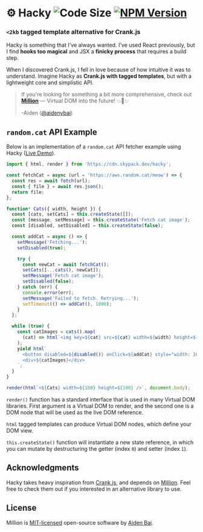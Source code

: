# ⚙️ Hacky <img src="https://badgen.net/badgesize/brotli/https/unpkg.com/hacky?color=000000&labelColor=00000&label=bundle%20size" alt="Code Size" /> <a href="https://www.npmjs.com/package/hacky" target="_blank"><img src="https://img.shields.io/npm/v/hacky?style=flat&colorA=000000&colorB=000000" alt="NPM Version" /></a>

### `<2kb` tagged template alternative for Crank.js

Hacky is something that I've always wanted. I've used React previously, but I find **hooks too magical** and JSX a **finicky process** that requires a build step.

When I discovered Crank.js, I fell in love because of how intuitive it was to understand. Imagine Hacky as **Crank.js with tagged templates**, but with a lightweight core and simplistic API.

> If you're looking for something a bit more comprehensive, check out [**Million**](https://github.com/aidenybai/million) — Virtual DOM into the future! 💥🦁✨
>
> -Aiden ([@aidenybai](https://github.com/aidenybai))

## `random.cat` API Example

Below is an implementation of a `random.cat` API fetcher example using Hacky ([Live Demo](https://codesandbox.io/s/data-fetching-hacky-75mvi?file=/index.html)).

```js
import { html, render } from 'https://cdn.skypack.dev/hacky';

const fetchCat = async (url = 'https://aws.random.cat/meow') => {
  const res = await fetch(url);
  const { file } = await res.json();
  return file;
};

function* Cats({ width, height }) {
  const [cats, setCats] = this.createState([]);
  const [message, setMessage] = this.createState('Fetch cat image');
  const [disabled, setDisabled] = this.createState(false);

  const addCat = async () => {
    setMessage('Fetching...');
    setDisabled(true);

    try {
      const newCat = await fetchCat();
      setCats([...cats(), newCat]);
      setMessage('Fetch cat image');
      setDisabled(false);
    } catch (err) {
      console.error(err);
      setMessage('Failed to fetch. Retrying...');
      setTimeout(() => addCat(), 1000);
    }
  };

  while (true) {
    const catImages = cats().map(
      (cat) => html`<img key=${cat} src=${cat} width=${width} height=${height} />`,
    );
    yield html`
      <button disabled=${disabled()} onClick=${addCat} style="width: 100%">${message()}</button>
      <div>${catImages}</div>
    `;
  }
}

render(html`<${Cats} width=${100} height=${100} />`, document.body);
```

`render()` function has a standard interface that is used in many Virtual DOM libraries. First argument is a Virtual DOM to render, and the second one is a DOM node that will be used as the live DOM reference.

`html` tagged templates can produce Virtual DOM nodes, which define your DOM view.

`this.createState()` function will instantiate a new state reference, in which you can mutate by destructuring the getter (index `0`) and setter (index `1`).

## Acknowledgments

Hacky takes heavy inspiration from [Crank.js](https://github.com/bikeshaving/crank), and depends on [Million](https://million.js.org). Feel free to check them out if you interested in an alternative library to use.

## License

Million is [MIT-licensed](https://github.com/aidenybai/hacky/blob/master/LICENSE) open-source software by [Aiden Bai](https://github.com/aidenybai).

